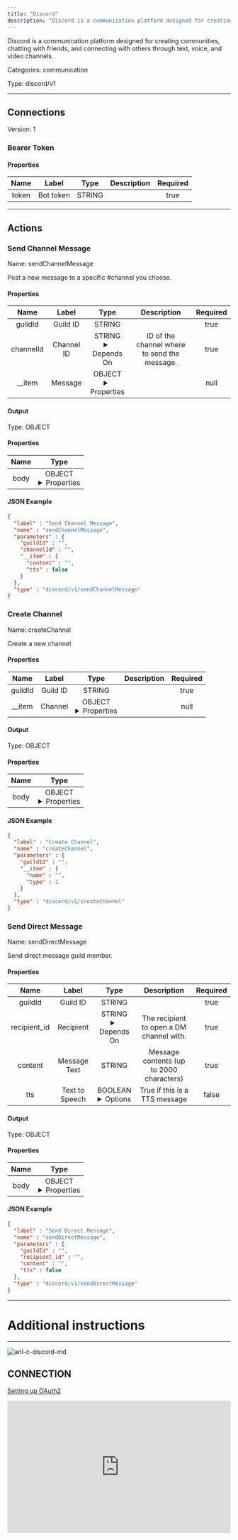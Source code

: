 ```yaml
---
title: "Discord"
description: "Discord is a communication platform designed for creating communities, chatting with friends, and connecting with others through text, voice, and video channels."
---
```


Discord is a communication platform designed for creating communities, chatting with friends, and connecting with others through text, voice, and video channels.


Categories: communication


Type: discord/v1

<hr />



## Connections

Version: 1


### Bearer Token

#### Properties

|      Name       |      Label     |     Type     |     Description     | Required |
|:---------------:|:--------------:|:------------:|:-------------------:|:--------:|
| token | Bot token | STRING |  | true |





<hr />



## Actions


### Send Channel Message
Name: sendChannelMessage

Post a new message to a specific #channel you choose.

#### Properties

|      Name       |      Label     |     Type     |     Description     | Required |
|:---------------:|:--------------:|:------------:|:-------------------:|:--------:|
| guildId | Guild ID | STRING |  | true |
| channelId | Channel ID | STRING <details> <summary> Depends On </summary> guildId </details> | ID of the channel where to send the message. | true |
| __item | Message | OBJECT <details> <summary> Properties </summary> {STRING\(content), BOOLEAN\(tts)} </details> |  | null |


#### Output



Type: OBJECT


#### Properties

|     Name     |     Type     |
|:------------:|:------------:|
| body | OBJECT <details> <summary> Properties </summary> {STRING\(id), STRING\(content), BOOLEAN\(tts)} </details> |




#### JSON Example
```json
{
  "label" : "Send Channel Message",
  "name" : "sendChannelMessage",
  "parameters" : {
    "guildId" : "",
    "channelId" : "",
    "__item" : {
      "content" : "",
      "tts" : false
    }
  },
  "type" : "discord/v1/sendChannelMessage"
}
```


### Create Channel
Name: createChannel

Create a new channel

#### Properties

|      Name       |      Label     |     Type     |     Description     | Required |
|:---------------:|:--------------:|:------------:|:-------------------:|:--------:|
| guildId | Guild ID | STRING |  | true |
| __item | Channel | OBJECT <details> <summary> Properties </summary> {STRING\(name), INTEGER\(type)} </details> |  | null |


#### Output



Type: OBJECT


#### Properties

|     Name     |     Type     |
|:------------:|:------------:|
| body | OBJECT <details> <summary> Properties </summary> {STRING\(id), INTEGER\(type), STRING\(name)} </details> |




#### JSON Example
```json
{
  "label" : "Create Channel",
  "name" : "createChannel",
  "parameters" : {
    "guildId" : "",
    "__item" : {
      "name" : "",
      "type" : 1
    }
  },
  "type" : "discord/v1/createChannel"
}
```


### Send Direct Message
Name: sendDirectMessage

Send direct message guild member.

#### Properties

|      Name       |      Label     |     Type     |     Description     | Required |
|:---------------:|:--------------:|:------------:|:-------------------:|:--------:|
| guildId | Guild ID | STRING |  | true |
| recipient_id | Recipient | STRING <details> <summary> Depends On </summary> guildId </details> | The recipient to open a DM channel with. | true |
| content | Message Text | STRING | Message contents (up to 2000 characters) | true |
| tts | Text to Speech | BOOLEAN <details> <summary> Options </summary> true, false </details> | True if this is a TTS message | false |


#### Output



Type: OBJECT


#### Properties

|     Name     |     Type     |
|:------------:|:------------:|
| body | OBJECT <details> <summary> Properties </summary> {STRING\(id)} </details> |




#### JSON Example
```json
{
  "label" : "Send Direct Message",
  "name" : "sendDirectMessage",
  "parameters" : {
    "guildId" : "",
    "recipient_id" : "",
    "content" : "",
    "tts" : false
  },
  "type" : "discord/v1/sendDirectMessage"
}
```




<hr />

# Additional instructions
<hr />

![anl-c-discord-md](https://static.scarf.sh/a.png?x-pxid=8dad9aeb-34e5-47b6-917f-5423fe8d2b0c)
## CONNECTION

[Setting up OAuth2](https://discordjs.guide/preparations/adding-your-bot-to-servers.html#bot-invite-links)

<div style="position:relative;height:0;width:100%;overflow:hidden;z-index:99999;box-sizing:border-box;padding-bottom:calc(52.69531250% + 32px)"><iframe src="https://www.guidejar.com/embed/31087152-2446-4f70-a391-79f49c45190a?type=1&controls=on" width="100%" height="100%" style="height:100%;position:absolute;inset:0" allowfullscreen frameborder="0"></iframe></div>
